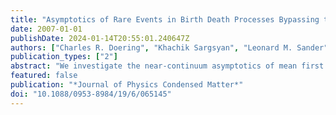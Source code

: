 ```yaml
---
title: "Asymptotics of Rare Events in Birth Death Processes Bypassing the Exact Solutions"
date: 2007-01-01
publishDate: 2024-01-14T20:55:01.240647Z
authors: ["Charles R. Doering", "Khachik Sargsyan", "Leonard M. Sander", "Eric Vanden-Eijnden"]
publication_types: ["2"]
abstract: "We investigate the near-continuum asymptotics of mean first passage times in some one-variable birth–death processes. The particular problem we address is how to extract mean first passage times in the near-continuum limit from their defining finite-difference equations alone. For the simple class of processes we consider here, exact closed-form solutions for the mean first passage time between any two states are available and the near-continuum expansion of these formulae defines the correct limiting behaviour and is used to check the results of asymptotic analysis of the difference equations. We find that in some cases the asymptotic approach does not lead unequivocally to the proper result."
featured: false
publication: "*Journal of Physics Condensed Matter*"
doi: "10.1088/0953-8984/19/6/065145"
---
```


